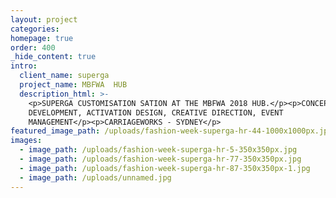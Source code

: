 ```yaml
---
layout: project
categories:
homepage: true
order: 400
_hide_content: true
intro:
  client_name: superga
  project_name: MBFWA  HUB
  description_html: >-
    <p>SUPERGA CUSTOMISATION SATION AT THE MBFWA 2018 HUB.</p><p>CONCEPT
    DEVELOPMENT, ACTIVATION DESIGN, CREATIVE DIRECTION, EVENT
    MANAGEMENT</p><p>CARRIAGEWORKS - SYDNEY</p>
featured_image_path: /uploads/fashion-week-superga-hr-44-1000x1000px.jpg
images:
  - image_path: /uploads/fashion-week-superga-hr-5-350x350px.jpg
  - image_path: /uploads/fashion-week-superga-hr-77-350x350px.jpg
  - image_path: /uploads/fashion-week-superga-hr-87-350x350px-1.jpg
  - image_path: /uploads/unnamed.jpg
---
```

